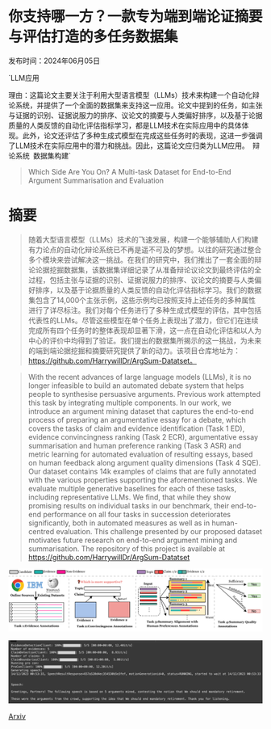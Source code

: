 # 你支持哪一方？一款专为端到端论证摘要与评估打造的多任务数据集

发布时间：2024年06月05日

`LLM应用

理由：这篇论文主要关注于利用大型语言模型（LLMs）技术来构建一个自动化辩论系统，并提供了一个全面的数据集来支持这一应用。论文中提到的任务，如主张与证据的识别、证据说服力的排序、议论文的摘要与人类偏好排序，以及基于论据质量的人类反馈的自动化评估指标学习，都是LLM技术在实际应用中的具体体现。此外，论文还评估了多种生成式模型在完成这些任务时的表现，这进一步强调了LLM技术在实际应用中的潜力和挑战。因此，这篇论文应归类为LLM应用。` `辩论系统` `数据集构建`

> Which Side Are You On? A Multi-task Dataset for End-to-End Argument Summarisation and Evaluation

# 摘要

> 随着大型语言模型（LLMs）技术的飞速发展，构建一个能够辅助人们构建有力论点的自动化辩论系统已不再是遥不可及的梦想。以往的研究通过整合多个模块来尝试解决这一挑战。在我们的研究中，我们推出了一套全面的辩论论据挖掘数据集，该数据集详细记录了从准备辩论议论文到最终评估的全过程，包括主张与证据的识别、证据说服力的排序、议论文的摘要与人类偏好排序，以及基于论据质量的人类反馈的自动化评估指标学习。我们的数据集包含了14,000个主张示例，这些示例均已按照支持上述任务的多种属性进行了详尽标注。我们对每个任务进行了多种生成式模型的评估，其中包括代表性的LLMs。尽管这些模型在单个任务上表现出了潜力，但它们在连续完成所有四个任务时的整体表现却显著下滑，这一点在自动化评估和以人为中心的评价中均得到了验证。我们提出的数据集所揭示的这一挑战，为未来的端到端论据挖掘和摘要研究提供了新的动力。该项目仓库地址为：https://github.com/HarrywillDr/ArgSum-Datatset。

> With the recent advances of large language models (LLMs), it is no longer infeasible to build an automated debate system that helps people to synthesise persuasive arguments. Previous work attempted this task by integrating multiple components. In our work, we introduce an argument mining dataset that captures the end-to-end process of preparing an argumentative essay for a debate, which covers the tasks of claim and evidence identification (Task 1 ED), evidence convincingness ranking (Task 2 ECR), argumentative essay summarisation and human preference ranking (Task 3 ASR) and metric learning for automated evaluation of resulting essays, based on human feedback along argument quality dimensions (Task 4 SQE). Our dataset contains 14k examples of claims that are fully annotated with the various properties supporting the aforementioned tasks. We evaluate multiple generative baselines for each of these tasks, including representative LLMs. We find, that while they show promising results on individual tasks in our benchmark, their end-to-end performance on all four tasks in succession deteriorates significantly, both in automated measures as well as in human-centred evaluation. This challenge presented by our proposed dataset motivates future research on end-to-end argument mining and summarisation. The repository of this project is available at https://github.com/HarrywillDr/ArgSum-Datatset

![你支持哪一方？一款专为端到端论证摘要与评估打造的多任务数据集](../../../paper_images/2406.03151/x1.png)

![你支持哪一方？一款专为端到端论证摘要与评估打造的多任务数据集](../../../paper_images/2406.03151/projectdebater_summary.png)

[Arxiv](https://arxiv.org/abs/2406.03151)